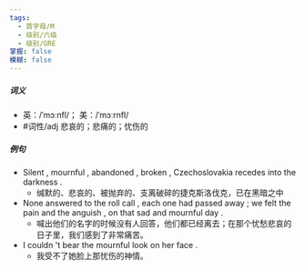 ```yaml
---
tags:
  - 首字母/M
  - 级别/六级
  - 级别/GRE
掌握: false
模糊: false
---
```

##### 词义
- 英：/ˈmɔːnfl/； 美：/ˈmɔːrnfl/
- #词性/adj  悲哀的；悲痛的；忧伤的
##### 例句
- Silent , mournful , abandoned , broken , Czechoslovakia recedes into the darkness .
	- 缄默的、悲哀的、被抛弃的、支离破碎的捷克斯洛伐克，已在黑暗之中
- None answered to the roll call , each one had passed away ; we felt the pain and the anguish , on that sad and mournful day .
	- 喊出他们的名字的时候没有人回答，他们都已经离去；在那个忧愁悲哀的日子里，我们感到了非常痛苦。
- I couldn 't bear the mournful look on her face .
	- 我受不了她脸上那忧伤的神情。
